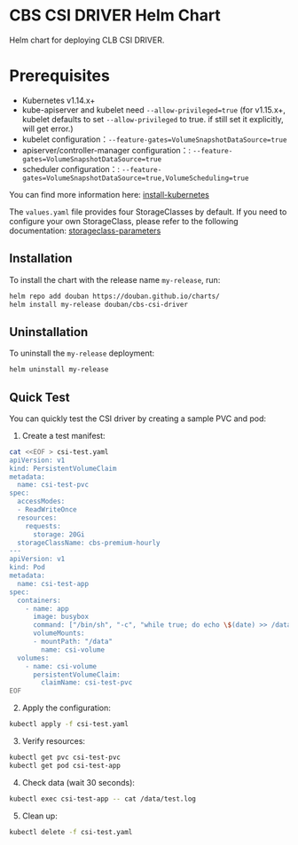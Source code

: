 # CBS CSI DRIVER Helm Chart

Helm chart for deploying CLB CSI DRIVER.

# Prerequisites

- Kubernetes v1.14.x+
- kube-apiserver and kubelet need `--allow-privileged=true` (for v1.15.x+, kubelet defaults to set `--allow-privileged` to true. if still set it explicitly, will get error.)
- kubelet configuration：`--feature-gates=VolumeSnapshotDataSource=true`
- apiserver/controller-manager configuration：:  `--feature-gates=VolumeSnapshotDataSource=true`
- scheduler configuration：: `--feature-gates=VolumeSnapshotDataSource=true,VolumeScheduling=true`

You can find more information here: [install-kubernetes](https://github.com/TencentCloud/kubernetes-csi-tencentcloud/blob/master/docs/README_CBS.md#install-kubernetes)

The `values.yaml` file provides four StorageClasses by default. If you need to configure your own StorageClass, please refer to the following documentation: [storageclass-parameters](https://github.com/TencentCloud/kubernetes-csi-tencentcloud/blob/master/docs/README_CBS.md#storageclass-parameters)

## Installation

To install the chart with the release name `my-release`, run:

```sh
helm repo add douban https://douban.github.io/charts/
helm install my-release douban/cbs-csi-driver
```

## Uninstallation

To uninstall the `my-release` deployment:

```sh
helm uninstall my-release
```

## Quick Test

You can quickly test the CSI driver by creating a sample PVC and pod:

1. Create a test manifest:
```bash
cat <<EOF > csi-test.yaml
apiVersion: v1
kind: PersistentVolumeClaim
metadata:
  name: csi-test-pvc
spec:
  accessModes:
  - ReadWriteOnce
  resources:
    requests:
      storage: 20Gi
  storageClassName: cbs-premium-hourly
---
apiVersion: v1
kind: Pod
metadata:
  name: csi-test-app
spec:
  containers:
    - name: app
      image: busybox
      command: ["/bin/sh", "-c", "while true; do echo \$(date) >> /data/test.log; sleep 5; done"]
      volumeMounts:
      - mountPath: "/data"
        name: csi-volume
  volumes:
    - name: csi-volume
      persistentVolumeClaim:
        claimName: csi-test-pvc
EOF
```

2. Apply the configuration:
```bash
kubectl apply -f csi-test.yaml
```

3. Verify resources:
```bash
kubectl get pvc csi-test-pvc
kubectl get pod csi-test-app
```

4. Check data (wait 30 seconds):
```bash
kubectl exec csi-test-app -- cat /data/test.log
```

5. Clean up:
```bash
kubectl delete -f csi-test.yaml
```
